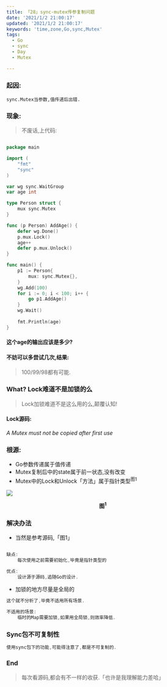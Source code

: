 ```yaml
---
title: 「28」sync-mutex传参复制问题
date: '2021/1/2 21:00:17'
updated: '2021/1/2 21:00:17'
keywords: 'time,zone,Go,sync,Mutex'
tags:
  - Go
  - sync
  - Day
  - Mutex

---
```



### 起因:

```
sync.Mutex当参数,值传递后出错.

```

### 现象:

>不废话,上代码:


<!--more-->

```go

package main

import (
	"fmt"
	"sync"
)

var wg sync.WaitGroup
var age int

type Person struct {
	mux sync.Mutex
}

func (p Person) AddAge() {
	defer wg.Done()
	p.mux.Lock()
	age++
	defer p.mux.Unlock()
}

func main() {
	p1 := Person{
		mux: sync.Mutex{},
	}
	wg.Add(100)
	for i := 0; i < 100; i++ {
		go p1.AddAge()
	}
    wg.Wait()
    
	fmt.Println(age)
}

```
#### 这个age的输出应该是多少?

#### 不妨可以多尝试几次,结果:

>100/99/98都有可能.


### What? Lock难道不是加锁的么

>Lock加锁难道不是这么用的么,颠覆认知!

#### Lock源码: 
*A Mutex must not be copied after first use*

### 根源:

* Go参数传递属于值传递
* Mutex复制后中的state属于前一状态,没有改变
* Mutex中的Lock和Unlock「方法」属于指针类型<sup>图1</sup>


![](https://crab-1251738482.cos.ap-guangzhou.myqcloud.com/clipboard_20210102_102753.png)
**<center>图<sup>1</sup></center>**

### 解决办法


* 当然是参考源码,「图1」

```go

缺点:
    每次使用之前需要初始化,毕竟是指针类型的

优点:
    设计源于源码,追随Go的设计.

```
* 加锁的地方尽量是全局的

```go
这个就不分析了,毕竟不适用所有场景.

不适用的场景:
    临时的Map需要加锁,如果用全局锁,则效率降低.
```

### Sync包不可复制性

```go
使用sync包下的功能,可能得注意了,都是不可复制的.
```


### End

>每次看源码,都会有不一样的收获.「也许是我理解能力差哈」
